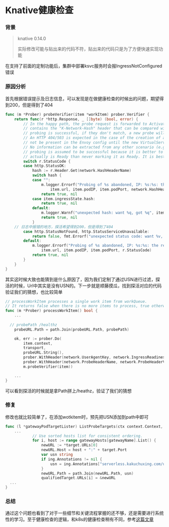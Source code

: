 # Knative健康检查


### 背景

> knative 0.14.0
>
> 实际修改可能与贴出来的代码不符，贴出来的代码只是为了方便快速实现功能

在支持了前面的定制功能后，集群中部署ksvc服务时会报IngressNotConfigured错误

### 原因分析

首先根据错误提示及日志信息，可以发现是在做健康检查的时候出的问题，期望得到200，但是得到了404

```go
func (m *Prober) probeVerifier(item *workItem) prober.Verifier {
	return func(r *http.Response, _ []byte) (bool, error) {
		// In the happy path, the probe request is forwarded to Activator or Queue-Proxy and the response (HTTP 200)
		// contains the "K-Network-Hash" header that can be compared with the expected hash. If the hashes match,
		// probing is successful, if they don't match, a new probe will be sent later.
		// An HTTP 404/503 is expected in the case of the creation of a new Knative service because the rules will
		// not be present in the Envoy config until the new VirtualService is applied.
		// No information can be extracted from any other scenario (e.g. HTTP 302), therefore in that case,
		// probing is assumed to be successful because it is better to say that an Ingress is Ready before it
		// actually is Ready than never marking it as Ready. It is best effort.
		switch r.StatusCode {
		case http.StatusOK:
			hash := r.Header.Get(network.HashHeaderName)
			switch hash {
			case "":
				m.logger.Errorf("Probing of %s abandoned, IP: %s:%s: the response doesn't contain the %q header",
					item.url, item.podIP, item.podPort, network.HashHeaderName)
				return true, nil
			case item.ingressState.hash:
				return true, nil
			default:
				m.logger.Warnf("unexpected hash: want %q, got %q", item.ingressState.hash, hash)
				return true, nil
			}
    // 日志中报错的地方，探活希望得到200，但是得到了404
		case http.StatusNotFound, http.StatusServiceUnavailable:
			return false, fmt.Errorf("unexpected status code: want %v, got %v", http.StatusOK, http.StatusNotFound)
		default:
			m.logger.Errorf("Probing of %s abandoned, IP: %s:%s: the response status is %v, expected 200 or 404",
				item.url, item.podIP, item.podPort, r.StatusCode)
			return true, nil
		}
	}
}

```

其实这时候大致也能猜到是什么原因了，因为我们定制了通过USN进行过滤，探活的时候，Url中其实是没有USN的。下一步就是顺藤摸瓜，找到探活对应的代码验证我们的猜想，也比较简单

```go
// processWorkItem processes a single work item from workQueue.
// It returns false when there is no more items to process, true otherwise.
func (m *Prober) processWorkItem() bool {
	...
  
  // probePath /healthz
	probeURL.Path = path.Join(probeURL.Path, probePath)

	ok, err := prober.Do(
		item.context,
		transport,
		probeURL.String(),
		prober.WithHeader(network.UserAgentKey, network.IngressReadinessUserAgent),
		prober.WithHeader(network.ProbeHeaderName, network.ProbeHeaderValue),
		m.probeVerifier(item))

	...
}

```

可以看到探活的时候就是拿Path拼上/heathz，验证了我们的猜想

### 修复

修改也就比较简单了，在添加wotkitem时，预先把USN添加到path中即可

```go
func (l *gatewayPodTargetLister) ListProbeTargets(ctx context.Context, ing *v1alpha1.Ingress) ([]status.ProbeTarget, error) {
	...
			// Use sorted hosts list for consistent ordering.
			for i, host := range gatewayHosts[gatewayName].List() {
				newURL := *target.URLs[0]
				newURL.Host = host + ":" + target.Port
				var usn string
				if ing.Annotations != nil {
					usn = ing.Annotations["serverless.kakuchuxing.com/usn"]
				}
				newURL.Path = path.Join(newURL.Path, usn)
				qualifiedTarget.URLs[i] = &newURL
  ...
}
```

### 总结

通过这个问题也看到了对于一些细节和关键流程掌握的还不够，还是需要进行系统性的学习。至于健康检查的逻辑，和k8s的健康检查稍有不同，参考[这篇文章](https://zhuanlan.zhihu.com/p/88459310)

